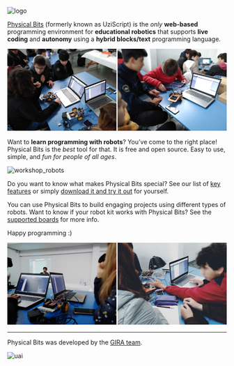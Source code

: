 ![logo](./img/logo.png)

[Physical Bits](https://gira.github.io/PhysicalBits/) (formerly known as UziScript) is the *only* __web-based__ programming environment for __educational robotics__ that supports __live coding__ and __autonomy__ using a __hybrid blocks/text__ programming language.

![workshop_1](./img/workshop_1.png)

Want to __learn programming with robots__? You’ve come to the right place! Physical Bits is the *best* tool for that. It is free and open source. Easy to use, simple, and *fun for people of all ages*.

![workshop_robots](./img/workshop_robots.png)

Do you want to know what makes Physical Bits special? See our list of [key features](./FEATURES.md) or simply [download it and try it out](./DOWNLOAD.md) for yourself.

You can use Physical Bits to build engaging projects using different types of robots. Want to know if your robot kit works with Physical Bits? See the [supported boards](./BOARDS.md) for more info.

Happy programming :)

![workshop_2](./img/workshop_2.png)

---

Physical Bits was developed by the [GIRA team](./ABOUT.md).

![uai](./img/uai.png)
